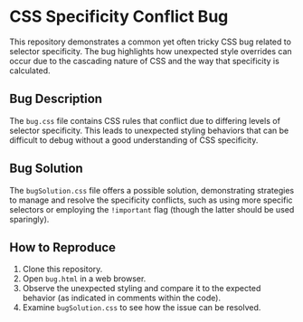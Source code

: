 # CSS Specificity Conflict Bug

This repository demonstrates a common yet often tricky CSS bug related to selector specificity.  The bug highlights how unexpected style overrides can occur due to the cascading nature of CSS and the way that specificity is calculated.

## Bug Description

The `bug.css` file contains CSS rules that conflict due to differing levels of selector specificity. This leads to unexpected styling behaviors that can be difficult to debug without a good understanding of CSS specificity.

## Bug Solution

The `bugSolution.css` file offers a possible solution, demonstrating strategies to manage and resolve the specificity conflicts, such as using more specific selectors or employing the `!important` flag (though the latter should be used sparingly).

## How to Reproduce

1. Clone this repository.
2. Open `bug.html` in a web browser.
3. Observe the unexpected styling and compare it to the expected behavior (as indicated in comments within the code).
4. Examine `bugSolution.css` to see how the issue can be resolved.
